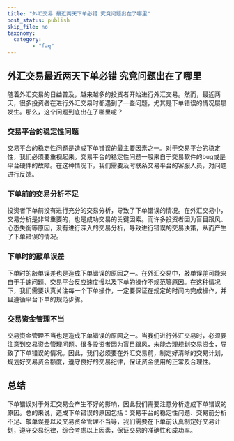 ```yaml
---
title: "外汇交易 最近两天下单必错 究竟问题出在了哪里"
post_status: publish
skip_file: no
taxonomy:
  category:
        - "faq"
---
```


## 外汇交易最近两天下单必错 究竟问题出在了哪里

随着外汇交易的日益普及，越来越多的投资者开始进行外汇交易。然而，最近两天，很多投资者在进行外汇交易时都遇到了一些问题，尤其是下单错误的情况屡屡发生。那么，这个问题到底出在了哪里呢？

### 交易平台的稳定性问题

交易平台的稳定性问题是造成下单错误的最主要因素之一。对于交易平台的稳定性，我们必须要重视起来。交易平台的稳定性问题一般来自于交易软件的bug或是平台硬件的故障。在这种情况下，我们需要及时联系交易平台的客服人员，对问题进行反馈。

### 下单前的交易分析不足

投资者下单前没有进行充分的交易分析，导致了下单错误的情况。在外汇交易中，交易分析是非常重要的，也是成功交易的关键因素。而许多投资者因为盲目跟风、心态失衡等原因，没有进行深入的交易分析，导致进行错误的交易决策，从而产生了下单错误的情况。

### 下单时的敲单误差

下单时的敲单误差也是造成下单错误的原因之一。在外汇交易中，敲单误差可能来自于手速问题、交易平台反应速度慢以及下单的操作不规范等原因。在这种情况下，我们需要认真关注每一个下单操作，一定要保证在规定的时间内完成操作，并且遵循平台下单的规范步骤。

### 交易资金管理不当

交易资金管理不当也是造成下单错误的原因之一。当我们进行外汇交易时，必须要注意到交易资金管理问题。很多投资者因为盲目跟风，未能合理规划交易资金，导致了下单错误的情况。因此，我们必须要在外汇交易前，制定好清晰的交易计划，规划好交易资金额度，遵守良好的交易纪律，保证资金使用的正常及合理性。

## 总结

下单错误对于外汇交易会产生不好的影响，因此我们需要注意分析造成下单错误的原因。总的来说，造成下单错误的原因包括：交易平台的稳定性问题、交易前分析不足、敲单误差以及交易资金管理不当等，我们需要在下单前认真制定好交易计划，遵守交易纪律，综合考虑以上因素，保证交易的准确性和成功率。
